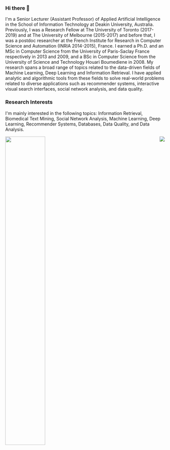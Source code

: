 ### Hi there 👋

<!--
**rbouadjenek/rbouadjenek** is a ✨ _special_ ✨ repository because its `README.md` (this file) appears on your GitHub profile.

Here are some ideas to get you started:

- 🔭 I’m currently working on ...
- 🌱 I’m currently learning ...
- 👯 I’m looking to collaborate on ...
- 🤔 I’m looking for help with ...
- 💬 Ask me about ...
- 📫 How to reach me: ...
- 😄 Pronouns: ...
- ⚡ Fun fact: ...
-->

I'm a Senior Lecturer (Assistant Professor) of Applied Artificial Intelligence in the School of Information Technology at Deakin University, Australia. Previously, I was a Research Fellow at The University of Toronto (2017-2019) and at The University of Melbourne (2015-2017) and before that, I was a postdoc researcher at the French Institute for Research in Computer Science and Automation (INRIA 2014-2015), France. I earned a Ph.D. and an MSc in Computer Science from the University of Paris-Saclay France respectively in 2013 and 2009, and a BSc in Computer Science from the University of Science and Technology Houari Boumediene in 2008. My research spans a broad range of topics related to the data-driven fields of Machine Learning, Deep Learning and Information Retrieval. I have applied analytic and algorithmic tools from these fields to solve real-world problems related to diverse applications such as recommender systems, interactive visual search interfaces, social network analysis, and data quality.

### Research Interests
I'm mainly interested in the following topics: Information Retrieval, Biomedical Text Mining, Social Network Analysis, Machine Learning, Deep Learning, Recommender Systems, Databases, Data Quality, and Data Analysis.



<div>
<img align="left" src="https://github-readme-stats.vercel.app/api?username=rbouadjenek&show_icons=true&icon_color=000000&text_color=000000&bg_color=ffffff&hide_title=false&title_color=000000?count_private=true&include_all_commits=true" width="50%"/>

<img align="right" src="https://github-readme-stats.vercel.app/api/top-langs/?username=rbouadjenek&count_private=true&layout=compact " />
</div>

